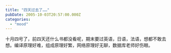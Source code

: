 ```yaml
---
title: "四天过去了……"
pubDate: 2005-10-03T20:57:00.000Z
categories: 
  - "mood"
---
```


十月四号了，前四天还什么书都没看呢，期末要过英语，日语，法语，想都不敢去想。编译原理好难，组成原理好繁，网络原理好无聊，数据库老师好伤眼。
